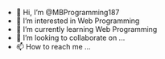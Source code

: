 - 👋 Hi, I’m @MBProgramming187
- 👀 I’m interested in Web Programming
- 🌱 I’m currently learning Web Programming
- 💞️ I’m looking to collaborate on ...
- 📫 How to reach me ...

<!---
MBProgramming187/MBProgramming187 is a ✨ special ✨ repository because its `README.md` (this file) appears on your GitHub profile.
You can click the Preview link to take a look at your changes.
--->
